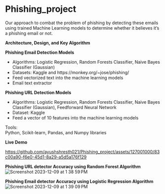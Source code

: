 # Phishing_project

Our approach to combat the problem of phishing by detecting these emails using trained Machine Learning models to determine whether it believes it’s a phishing email or not.

**Architecture, Design, and Key Algorithm**

**Phishing Email Detection Models**<br>
<ul>
 <li> Algorithms: Logistic Regression, Random Forests Classifier, Naive Bayes Classifier (Gaussian)</li>
 <li> Datasets: Kaggle and https://monkey.org/~jose/phishing/</li>
 <li> Feed vectorized text into the machine learning models</li>
<li> Email text extractor</li>
</ul>  
  
**Phishing URL Detection Models**<br>
<ul>
 <li> Algorithms: Logistic Regression, Random Forests Classifier, Naive Bayes Classifier (Gaussian), Feedforward Neural Network</li>
 <li> Dataset: Kaggle</li>
 <li> Feed a vector of 10 features into the machine learning models</li>
</ul>
Tools: <br>
Python, Scikit-learn, Pandas, and Numpy libraries<br>


**Live Demo**


https://github.com/ayushshresth021/Phishing_project/assets/127001000/83c00a90-f6e0-45d1-8a29-a5d5a176f129

**Phishing URL detector Accuracy using Random Forest Algorithm**
![Screenshot 2023-12-09 at 1 38 59 PM](https://github.com/ayushshresth021/Phishing_project/assets/127001000/344cc5fb-11cc-4bde-8a2c-93e93a1e8ad8)

**Phishing Email detector Accuracy using Logistic Regression Algorithm**
![Screenshot 2023-12-09 at 1 39 09 PM](https://github.com/ayushshresth021/Phishing_project/assets/127001000/82a51396-cc66-4f69-9390-0bc7f2a7bfe0)






